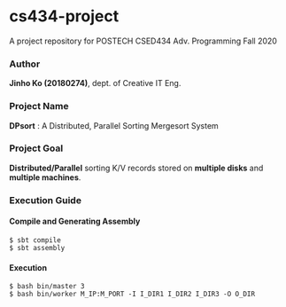 # cs434-project
A project repository for POSTECH CSED434 Adv. Programming Fall 2020

### Author
**Jinho Ko (20180274)**, dept. of Creative IT Eng. 

### Project Name 
**DPsort** : A Distributed, Parallel Sorting Mergesort System

### Project Goal
**Distributed/Parallel** sorting K/V records stored on **multiple disks** and **multiple machines**.

### Execution Guide

#### Compile and Generating Assembly
```$xslt
$ sbt compile
$ sbt assembly
```

#### Execution
```$xslt
$ bash bin/master 3
$ bash bin/worker M_IP:M_PORT -I I_DIR1 I_DIR2 I_DIR3 -O O_DIR
```